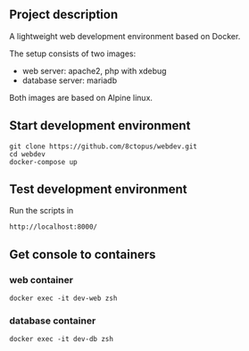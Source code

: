 ## Project description

A lightweight web development environment based on Docker.

The setup consists of two images:
- web server: apache2, php with xdebug
- database server: mariadb

Both images are based on Alpine linux.

## Start development environment

    git clone https://github.com/8ctopus/webdev.git
    cd webdev
    docker-compose up

## Test development environment

Run the scripts in

    http://localhost:8000/

## Get console to containers

### web container
    docker exec -it dev-web zsh

### database container
    docker exec -it dev-db zsh
